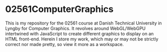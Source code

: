 # 02561ComputerGraphics
This is my repository for the 02561 course at Danish Technical University in Lyngby for Computer Graphics. It revolves around WebGL/WebGPU intertwined with JavaScript to create different graphics to display on an HTML front-end. Herein I store my work, which may or may not be strictly correct nor made pretty, so view it more as a workspace.

